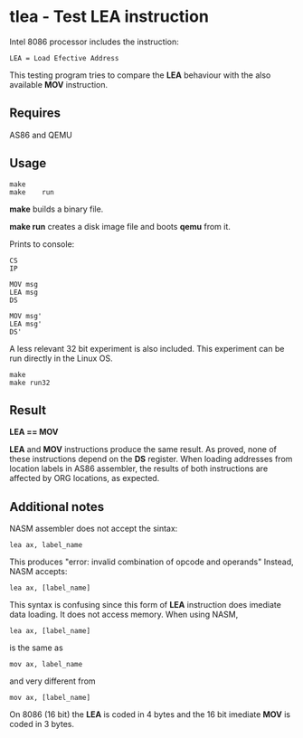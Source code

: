
# tlea - Test LEA instruction

Intel 8086 processor includes the instruction:

	LEA = Load Efective Address

This testing program tries to compare the __LEA__ behaviour with the 
also available __MOV__ instruction.

## Requires

AS86 and QEMU

## Usage

	make
	make	run
	
__make__ builds a binary file.

__make run__ creates a disk image file and boots __qemu__ from it.

Prints to console:

	CS
	IP

	MOV msg
	LEA msg
	DS

	MOV msg'
	LEA msg'
	DS'
	
A less relevant 32 bit experiment is also included. This experiment can be run directly in the Linux OS.

	make
	make run32

## Result
__LEA == MOV__

__LEA__ and __MOV__ instructions produce the same result.
As proved, none of these instructions depend on the __DS__ register.
When loading addresses from location labels in AS86 assembler, 
the results of both instructions are affected by ORG locations, 
as expected.

## Additional notes

NASM assembler does not accept the sintax:

	lea	ax, label_name

This produces "error: invalid combination of opcode and operands"
Instead, NASM accepts:

	lea	ax, [label_name]

This syntax is confusing since this form of __LEA__ instruction does imediate data loading.
It does not access memory.
When using NASM, 

	lea	ax, [label_name]

is the same as 

	mov	ax, label_name

and very different from

	mov	ax, [label_name]

On 8086 (16 bit) the __LEA__ is coded in 4 bytes and the 16 bit imediate __MOV__ is coded in 3 bytes.


